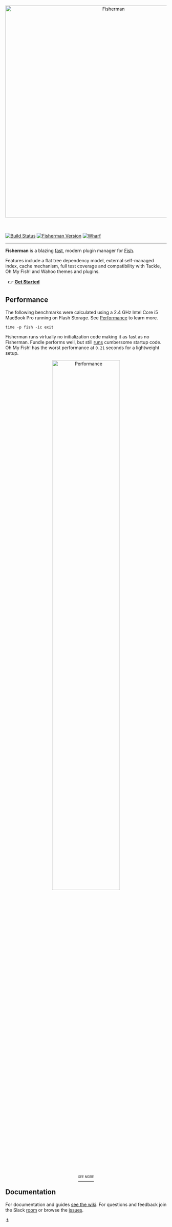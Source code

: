 <a name="fisherman"></a>

<p align="center">
    <br>
    <a href="http://fisherman.sh">
        <img
            alt="Fisherman"
            width=660px
            src="https://rawgit.com/fisherman/logo/master/fisherman-black-white.svg">
    </a>
    <br>
    <br>
    <br>
</p>

[![Build Status][travis-badge]][travis-link]
[![Fisherman Version][version-badge]][version-link]
[![Wharf][wharf-badge]][wharf-link]

<hr>

**Fisherman** is a blazing [fast](#performance), modern plugin manager for [Fish](http://fishshell.com/).

Features include a flat tree dependency model, external self-managed index, cache mechanism, full test coverage and compatibility with Tackle, Oh My Fish! and Wahoo themes and plugins.

&nbsp; :point_right: [**Get Started**][quickstart]

## Performance

The following benchmarks were calculated using a 2.4 GHz Intel Core i5 MacBook Pro running on Flash Storage. See [Performance][performance] to learn more.

```fish
time -p fish -ic exit
```

Fisherman runs virtually no initialization code making it as fast as no Fisherman. Fundle performs well, but still [runs][fundle] cumbersome startup code. Oh My Fish! has the worst performance at `0.21` seconds for a lightweight setup.

<p align="center">
    <a href="https://github.com/fisherman/fisherman/wiki/Performance">
        <img
            alt="Performance"
            width=65%
            src="https://cloud.githubusercontent.com/assets/8317250/12769643/c6e2db4e-ca5c-11e5-9f4e-7d90cd072063.png">
        <br>
        <sup><sup>SEE MORE</sup></sup>
    </a>
</p>

## Documentation

For documentation and guides [see the wiki][wiki]. For questions and feedback join the Slack [room][wharf-link] or browse the [issues][issues].

:anchor:

<!-- Header -->

[travis-link]:      https://travis-ci.org/fisherman/fisherman
[travis-badge]:     https://img.shields.io/travis/fisherman/fisherman.svg?style=flat-square
[version-badge]:    https://img.shields.io/badge/latest-v0.6.0-00B9FF.svg?style=flat-square
[version-link]:     https://github.com/fisherman/fisherman/releases
[wharf-link]:       https://fisherman-wharf.herokuapp.com/
[wharf-badge]:      https://img.shields.io/badge/slack-join%20the%20chat-00cc99.svg?style=flat-square

<!-- About -->

[fish]:             https://github.com/fish-shell/fish-shell
[quickstart]:       https://github.com/fisherman/fisherman/wiki/Quickstart-Guide

<!-- Performance -->

[fundle]:           https://github.com/tuvistavie/fundle/blob/master/functions/fundle.fish#L232
[performance]:      https://github.com/fisherman/fisherman/wiki/Performance

<!-- Documentation -->

[wiki]:             https://github.com/fisherman/fisherman/wiki
[issues]:           http://github.com/fisherman/fisherman/issues
